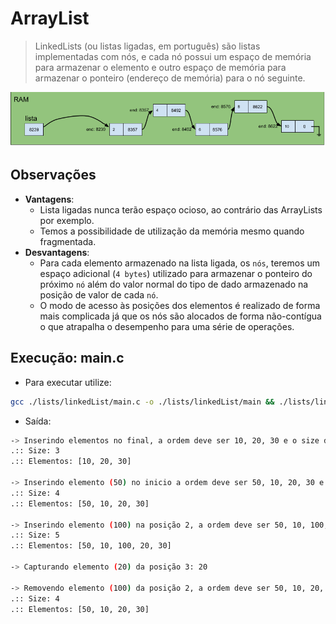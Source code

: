 # ArrayList

> LinkedLists (ou listas ligadas, em português) são listas implementadas com nós, e cada nó possui um espaço de memória para armazenar o elemento e outro espaço de memória para armazenar o ponteiro (endereço de memória) para o nó seguinte.

![LinkedList representacao](../../imgs/linkedlist-apresentacao.png)

## Observações

- **Vantagens**:
  - Lista ligadas nunca terão espaço ocioso, ao contrário das ArrayLists por exemplo.
  - Temos a possibilidade de utilização da memória mesmo quando fragmentada.
- **Desvantagens**:
  - Para cada elemento armazenado na lista ligada, os `nós`, teremos um espaço adicional (`4 bytes`) utilizado para armazenar o ponteiro do próximo `nó` além do valor normal do tipo de dado armazenado na posição de valor de cada `nó`.
  - O modo de acesso às posições dos elementos é realizado de forma mais complicada já que os nós são alocados de forma não-contígua o que atrapalha o desempenho para uma série de operações.


## Execução: main.c

- Para executar utilize:

```bash
gcc ./lists/linkedList/main.c -o ./lists/linkedList/main && ./lists/linkedList/main
```

- Saída:

```bash
-> Inserindo elementos no final, a ordem deve ser 10, 20, 30 e o size deve ser 3
.:: Size: 3
.:: Elementos: [10, 20, 30]

-> Inserindo elemento (50) no inicio a ordem deve ser 50, 10, 20, 30 e o size deve ser 4.
.:: Size: 4
.:: Elementos: [50, 10, 20, 30]

-> Inserindo elemento (100) na posição 2, a ordem deve ser 50, 10, 100, 20, 30 e o size deve ser 5.
.:: Size: 5
.:: Elementos: [50, 10, 100, 20, 30]

-> Capturando elemento (20) da posição 3: 20

-> Removendo elemento (100) da posição 2, a ordem deve ser 50, 10, 20, 30 e o size deve ser 4.
.:: Size: 4
.:: Elementos: [50, 10, 20, 30]
```